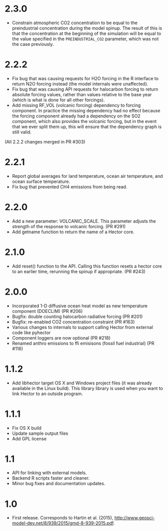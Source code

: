 
# 2.3.0

* Constrain atmospheric CO2 concentration to be equal to the
  preindustrial concentration during the model spinup.  The result of
  this is that the concentration at the beginning of the simulation
  will be equal to the value specified in the `PREINDUSTRIAL_CO2`
  parameter, which was not the case previously.

# 2.2.2

* Fix bug that was causing requests for H2O forcing in the R interface
  to return N2O forcing instead (the model internals were
  unaffected).
* Fix bug that was causing API requests for halocarbon forcing to
  return absolute forcing values, rather than values relative to the
  base year (which is what is done for all other forcings).
* Add missing RF_VOL (volcanic forcing) dependency to forcing component.  In practice the
  missing dependency had no effect because the forcing component
  already had a dependency on the SO2 component, which also provides
  the volcanic forcing, but in the event that we ever split them up,
  this will ensure that the dependency graph is still valid.

(All 2.2.2 changes merged in PR #303)

# 2.2.1

* Report global averages for land temperature, ocean air
  temperature, and ocean surface temperature.
* Fix bug that prevented CH4 emissions from being read.

# 2.2.0

* Add a new parameter: VOLCANIC_SCALE.  This parameter adjusts the
  strength of the response to volcanic forcing.  (PR #291)
* Add getname function to return the name of a Hector core.

# 2.1.0

* Add reset() function to the API.  Calling this function resets a
  hector core to an earlier time, rerunning the spinup if
  appropriate.  (PR #243)

# 2.0.0

* Incorporated 1-D diffusive ocean heat model as new temperature component (DOECLIM) (PR #206)
* Bugfix: double counting halocarbon radiative forcing (PR #201)
* Bugfix: re-enabled CO2 concentration constraint (PR #163)
* Various changes to internals to support calling Hector from external code like pyhector
* Component loggers are now optional (PR #218)
* Renamed anthro emissions to ffi emisisons (fossil fuel industrial) (PR #116)

# 1.1.2

* Add libhector target OS X and Windows project files (it was already
  available in the Linux build).  This library library is used when
  you want to link Hector to an outside program.

# 1.1.1

* Fix OS X build
* Update sample output files
* Add GPL license

# 1.1

* API for linking with external models.
* Backend R scripts faster and cleaner.
* Minor bug fixes and documentation updates.

# 1.0

* First release. Corresponds to Hartin et al. (2015), http://www.geosci-model-dev.net/8/939/2015/gmd-8-939-2015.pdf.
